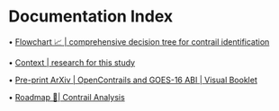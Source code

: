 # Documentation Index

• [Flowchart 📈 | comprehensive decision tree for contrail identification](https://gist.github.com/patmejia/dfb7b0ce44accb67dbe58a9524623002)

• [Context | research for this study](https://www.kaggle.com/code/patimejia/context-for-goes16-contrails)

• [Pre-print ArXiv | OpenContrails and GOES-16 ABI | Visual Booklet](https://www.kaggle.com/code/patimejia/arxiv-opencontrail-nutshell)

• [Roadmap 📍| Contrail Analysis](documentation/roadmap.md)

